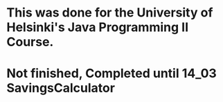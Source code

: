 # This was done for the University of Helsinki's Java Programming II Course.

# Not finished, Completed until 14_03 SavingsCalculator
